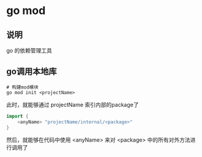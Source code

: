 # go mod

## 说明

go 的依赖管理工具

## go调用本地库

```shell
# 构建mod模块
go mod init <projectName>
```

此时，就能够通过 projectName 索引内部的package了

```go
import {
    <anyName> "projectName/internal/<package>"
}
```

然后，就能够在代码中使用 \<anyName\> 来对 \<package\> 中的所有对外方法进行调用了
